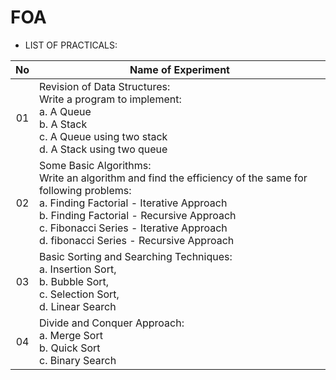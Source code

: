 # FOA

- LIST OF PRACTICALS:

|No|Name of Experiment|
|:----------------:|-------------------------------|
|01|Revision of Data Structures: <br> Write a program to implement: <br> a. A Queue <br> b. A Stack <br> c. A Queue using two stack <br> d. A Stack using two queue |
|02|Some Basic Algorithms: <br> Write an algorithm and find the efficiency of the same for following problems: <br> a. Finding Factorial - Iterative Approach <br> b. Finding Factorial - Recursive Approach <br> c. Fibonacci Series - Iterative Approach <br> d. fibonacci Series - Recursive Approach |
|03|Basic Sorting and Searching Techniques: <br> a. Insertion Sort, <br> b. Bubble Sort, <br> c. Selection Sort, <br> d. Linear Search |
|04|Divide and Conquer Approach:<br> a. Merge Sort <br> b. Quick Sort <br> c. Binary Search |
